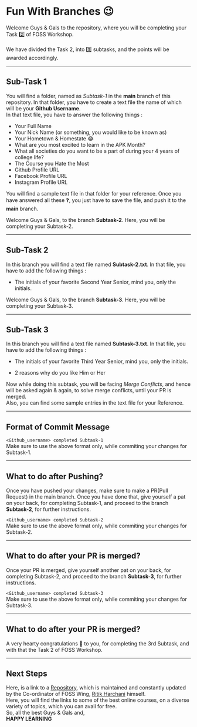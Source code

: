 # Fun With Branches 😉


Welcome Guys & Gals to the repository, where you will be completing your Task 2️⃣ of FOSS Workshop.
<br>
<br>
We have divided the Task 2, into 3️⃣ subtasks, and the points will be awarded accordingly.

<hr>

## Sub-Task 1
You will find a folder, named as <i>Subtask-1</i> in the <b>main</b> branch of this repository. In that folder, you have to create a text file the  name of which will be your <b>Github Username</b>.  
In that text file, you have to answer the following things :
- Your Full Name
- Your Nick Name (or something, you would like to be known as)
- Your Hometown & Homestate 😂
- What are you most excited to learn in the APK Month?
- What all societies do you want to be a part of during your 4 years of college life?
- The Course you Hate the Most
- Github Profile URL
- Facebook Profile URL
- Instagram Profile URL
  
You will find a sample text file in that folder for your reference. Once you have answered all these ❓, you just have to save the file, and push it to the <b>main</b> branch.

Welcome Guys & Gals, to the branch <b>Subtask-2</b>. Here, you will be completing your Subtask-2.

<hr>

## Sub-Task 2
In this branch you will find a text file named <b>Subtask-2.txt</b>. In that file, you have to add the following things :
- The initials of your favorite Second Year Senior, mind you, only the initials.

Welcome Guys & Gals, to the branch <b>Subtask-3</b>. Here, you will be completing your Subtask-3.

<hr>

## Sub-Task 3
In this branch you will find a text file named <b>Subtask-3.txt</b>. In that file, you have to add the following things :
- The initials of your favorite Third Year Senior, mind you, only the initials.

- 2 reasons why do you like Him or Her

Now while doing this subtask, you will be facing <i>Merge Conflicts</i>, and hence will be asked again & again, to solve merge conflicts, until your PR is merged.  
Also, you can find some sample entries in the text file for your Reference.




<hr>

## Format of Commit Message


```<Github_username> completed Subtask-1```  
Make sure to use the above format only, while commiting your changes for Subtask-1.

<hr>

## What to do after Pushing?
Once you have pushed your changes, make sure to make a PR(Pull Request) in the main branch. Once you have done that, give yourself a pat on your back, for completing Subtask-1, and proceed to the branch <b>Subtask-2</b>, for further instructions.

```<Github_username> completed Subtask-2```  
Make sure to use the above format only, while commiting your changes for Subtask-2.

<hr>

## What to do after your PR is merged?
Once your PR is merged, give yourself another pat on your back, for completing Subtask-2, and proceed to the branch <b>Subtask-3</b>, for further instructions.


```<Github_username> completed Subtask-3```  
Make sure to use the above format only, while commiting your changes for Subtask-3.

<hr>

## What to do after your PR is merged?
A very hearty congratulations 🥳 to you, for completing the 3rd Subtask, and with that the Task 2 of FOSS Workshop. 

<hr>

## Next Steps
Here, is a link to a <a href="https://github.com/harchani-ritik/Free-Courses" target="_blank">Repository</a>, which is maintained and constantly updated by the Co-ordinator of FOSS Wing, <a href="https://github.com/harchani-ritik" target="_blank">Ritik Harchani</a> himself.  
Here, you will find the links to some of the best online courses, on a diverse variety of topics, which you can avail for free.  
So, all the best Guys & Gals and,  
<b>HAPPY LEARNING</b>

